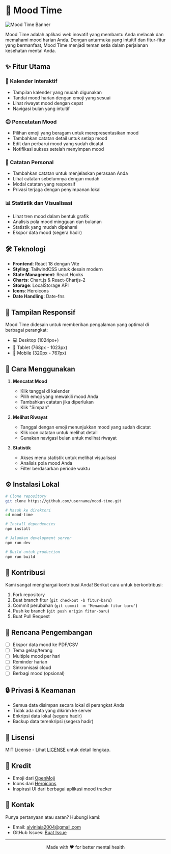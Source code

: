 # 🌈 Mood Time

![Mood Time Banner](./public/banner.png)

Mood Time adalah aplikasi web inovatif yang membantu Anda melacak dan memahami mood harian Anda. Dengan antarmuka yang intuitif dan fitur-fitur yang bermanfaat, Mood Time menjadi teman setia dalam perjalanan kesehatan mental Anda.

## ✨ Fitur Utama

### 📅 Kalender Interaktif
- Tampilan kalender yang mudah digunakan
- Tandai mood harian dengan emoji yang sesuai
- Lihat riwayat mood dengan cepat
- Navigasi bulan yang intuitif

### 😊 Pencatatan Mood
- Pilihan emoji yang beragam untuk merepresentasikan mood
- Tambahkan catatan detail untuk setiap mood
- Edit dan perbarui mood yang sudah dicatat
- Notifikasi sukses setelah menyimpan mood

### 📝 Catatan Personal
- Tambahkan catatan untuk menjelaskan perasaan Anda
- Lihat catatan sebelumnya dengan mudah
- Modal catatan yang responsif
- Privasi terjaga dengan penyimpanan lokal

### 📊 Statistik dan Visualisasi
- Lihat tren mood dalam bentuk grafik
- Analisis pola mood mingguan dan bulanan
- Statistik yang mudah dipahami
- Ekspor data mood (segera hadir)

## 🛠️ Teknologi

- **Frontend**: React 18 dengan Vite
- **Styling**: TailwindCSS untuk desain modern
- **State Management**: React Hooks
- **Charts**: Chart.js & React-Chartjs-2
- **Storage**: LocalStorage API
- **Icons**: Heroicons
- **Date Handling**: Date-fns

## 📱 Tampilan Responsif

Mood Time didesain untuk memberikan pengalaman yang optimal di berbagai perangkat:
- 💻 Desktop (1024px+)
- 📱 Tablet (768px - 1023px)
- 📱 Mobile (320px - 767px)

## 🚀 Cara Menggunakan

1. **Mencatat Mood**
   - Klik tanggal di kalender
   - Pilih emoji yang mewakili mood Anda
   - Tambahkan catatan jika diperlukan
   - Klik "Simpan"

2. **Melihat Riwayat**
   - Tanggal dengan emoji menunjukkan mood yang sudah dicatat
   - Klik icon catatan untuk melihat detail
   - Gunakan navigasi bulan untuk melihat riwayat

3. **Statistik**
   - Akses menu statistik untuk melihat visualisasi
   - Analisis pola mood Anda
   - Filter berdasarkan periode waktu

## ⚙️ Instalasi Lokal

```bash
# Clone repository
git clone https://github.com/username/mood-time.git

# Masuk ke direktori
cd mood-time

# Install dependencies
npm install

# Jalankan development server
npm run dev

# Build untuk production
npm run build
```

## 🤝 Kontribusi

Kami sangat menghargai kontribusi Anda! Berikut cara untuk berkontribusi:

1. Fork repository
2. Buat branch fitur (`git checkout -b fitur-baru`)
3. Commit perubahan (`git commit -m 'Menambah fitur baru'`)
4. Push ke branch (`git push origin fitur-baru`)
5. Buat Pull Request

## 📝 Rencana Pengembangan

- [ ] Ekspor data mood ke PDF/CSV
- [ ] Tema gelap/terang
- [ ] Multiple mood per hari
- [ ] Reminder harian
- [ ] Sinkronisasi cloud
- [ ] Berbagi mood (opsional)

## 🔒 Privasi & Keamanan

- Semua data disimpan secara lokal di perangkat Anda
- Tidak ada data yang dikirim ke server
- Enkripsi data lokal (segera hadir)
- Backup data terenkripsi (segera hadir)

## 📄 Lisensi

MIT License - Lihat [LICENSE](LICENSE) untuk detail lengkap.

## 🙏 Kredit

- Emoji dari [OpenMoji](https://openmoji.org/)
- Icons dari [Heroicons](https://heroicons.com/)
- Inspirasi UI dari berbagai aplikasi mood tracker

## 📧 Kontak

Punya pertanyaan atau saran? Hubungi kami:
- Email: [alvinlaia2004@gmail.com](mailto:alvinlaia2004@gmail.com)
- GitHub Issues: [Buat Issue](https://github.com/alvinlaia11/mood-time/issues)

---

<p align="center">Made with ❤️ for better mental health</p>

